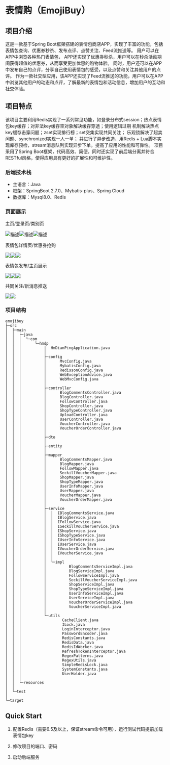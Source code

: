 # 表情购（EmojiBuy）
## 项目介绍
这是一款基于Spring Boot框架搭建的表情包商店APP，实现了丰富的功能，包括表情包查询、优惠券秒杀、发布点评、点赞关注、Feed流推送等。
用户可以在APP中浏览各种热门表情包，
APP还实现了优惠券秒杀，用户可以在秒杀活动期间获得超值的优惠券，从而享受更加优惠的购物体验。
同时，用户还可以在APP中发布自己的点评，分享自己使用表情包的感受，以及点赞和关注其他用户的点评。
作为一款社交型应用，该APP还实现了Feed流推送的功能，用户可以在APP中浏览其他用户的动态和点评，了解最新的表情包和活动信息，增加用户的互动和社交体验。

## 项目特点
该项目主要利用Redis实现了一系列常见功能，如登录分布式session；热点表情包key缓存；对非法key缓存空对象解决缓存穿透；使用逻辑过期
机制解决热点key缓存击穿问题；zset实现排行榜；set交集实现共同关注；
乐观锁解决了超卖问题、synchronized实现一人一单；
并进行了异步改造，用Redis + Lua脚本实现库存预检，stream消息队列实现异步下单。提高了应用的性能和可靠性。
项目采用了Spring Boot框架，代码高效、简便，同时还实现了前后端分离并符合RESTful风格，使得应用具有更好的扩展性和可维护性。


### 后端技术栈

* 主语言：Java
* 框架：SpringBoot 2.7.0、Mybatis-plus、Spring Cloud
* 数据库：Mysql8.0、Redis



### 页面展示

主页/登录页/类别页


![描述](https://raw.githubusercontent.com/jackyrwj/picb/master/20230606091354.png)![描述](https://raw.githubusercontent.com/jackyrwj/picb/master/20230606091629.png)![描述](https://raw.githubusercontent.com/jackyrwj/picb/master/20230606091700.png)


表情包详情页/优惠券抢购

![](https://raw.githubusercontent.com/jackyrwj/picb/master/20230606093006.png)![](https://raw.githubusercontent.com/jackyrwj/picb/master/20230606093308.png)![](https://raw.githubusercontent.com/jackyrwj/picb/master/20230606093315.png)

表情包发布/主页展示

![](https://raw.githubusercontent.com/jackyrwj/picb/master/20230606095454.png)![](https://raw.githubusercontent.com/jackyrwj/picb/master/20230606101527.png)![](https://raw.githubusercontent.com/jackyrwj/picb/master/20230606101544.png)

共同关注/新消息推送

![](https://raw.githubusercontent.com/jackyrwj/picb/master/20230606100923.png)![](https://raw.githubusercontent.com/jackyrwj/picb/master/20230606101445.png)

### 项目结构
```
emojibuy
├─src
│  ├─main
│  │  ├─java
│  │  │  └─com
│  │  │      └─hmdp
│  │  │          │  HmDianPingApplication.java
│  │  │          │
│  │  │          ├─config
│  │  │          │      MvcConfig.java
│  │  │          │      MybatisConfig.java
│  │  │          │      RedissonConfig.java
│  │  │          │      WebExceptionAdvice.java
│  │  │          │      WebMvcConfig.java
│  │  │          │
│  │  │          ├─controller
│  │  │          │      BlogCommentsController.java
│  │  │          │      BlogController.java
│  │  │          │      FollowController.java
│  │  │          │      ShopController.java
│  │  │          │      ShopTypeController.java
│  │  │          │      UploadController.java
│  │  │          │      UserController.java
│  │  │          │      VoucherController.java
│  │  │          │      VoucherOrderController.java
│  │  │          │
│  │  │          ├─dto
│  │  │          │
│  │  │          ├─entity
│  │  │          │
│  │  │          ├─mapper
│  │  │          │      BlogCommentsMapper.java
│  │  │          │      BlogMapper.java
│  │  │          │      FollowMapper.java
│  │  │          │      SeckillVoucherMapper.java
│  │  │          │      ShopMapper.java
│  │  │          │      ShopTypeMapper.java
│  │  │          │      UserInfoMapper.java
│  │  │          │      UserMapper.java
│  │  │          │      VoucherMapper.java
│  │  │          │      VoucherOrderMapper.java
│  │  │          │
│  │  │          ├─service
│  │  │          │  │  IBlogCommentsService.java
│  │  │          │  │  IBlogService.java
│  │  │          │  │  IFollowService.java
│  │  │          │  │  ISeckillVoucherService.java
│  │  │          │  │  IShopService.java
│  │  │          │  │  IShopTypeService.java
│  │  │          │  │  IUserInfoService.java
│  │  │          │  │  IUserService.java
│  │  │          │  │  IVoucherOrderService.java
│  │  │          │  │  IVoucherService.java
│  │  │          │  │
│  │  │          │  └─impl
│  │  │          │          BlogCommentsServiceImpl.java
│  │  │          │          BlogServiceImpl.java
│  │  │          │          FollowServiceImpl.java
│  │  │          │          SeckillVoucherServiceImpl.java
│  │  │          │          ShopServiceImpl.java
│  │  │          │          ShopTypeServiceImpl.java
│  │  │          │          UserInfoServiceImpl.java
│  │  │          │          UserServiceImpl.java
│  │  │          │          VoucherOrderServiceImpl.java
│  │  │          │          VoucherServiceImpl.java
│  │  │          │
│  │  │          └─utils
│  │  │                  CacheClient.java
│  │  │                  ILock.java
│  │  │                  LoginInterceptor.java
│  │  │                  PasswordEncoder.java
│  │  │                  RedisConstants.java
│  │  │                  RedisData.java
│  │  │                  RedisIdWorker.java
│  │  │                  RefreshTokenInterceptor.java
│  │  │                  RegexPatterns.java
│  │  │                  RegexUtils.java
│  │  │                  SimpleRedisLock.java
│  │  │                  SystemConstants.java
│  │  │                  UserHolder.java
│  │  │
│  │  └─resources
│  │
│  └─test
│
└─target
```

## Quick Start

1. 配置Redis（需要6.5及以上，保证stream命令可用），运行测试代码提前加载表情包key

2. 修改项目的端口、密码

3. 启动后端服务





